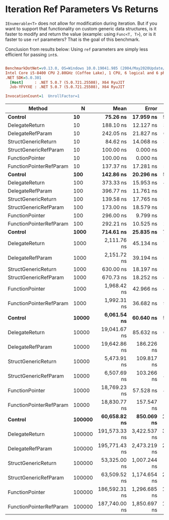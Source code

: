 ﻿# Iteration Ref Parameters Vs Returns

`IEnumerable<T>` does not allow for modification during iteration. But if you want to support
that functionality on custom generic data structures, is it faster to modify and return the
value (example: using `Func<T, T>`), or is it faster to use `ref` parameters? That is the goal
of this benchmark.

Conclusion from results below:
Using `ref` parameters are simply less efficient for passing `int`s.

``` ini

BenchmarkDotNet=v0.13.0, OS=Windows 10.0.19041.985 (2004/May2020Update/20H1)
Intel Core i5-8400 CPU 2.80GHz (Coffee Lake), 1 CPU, 6 logical and 6 physical cores
.NET SDK=5.0.301
  [Host]     : .NET 5.0.7 (5.0.721.25508), X64 RyuJIT
  Job-YFVYXE : .NET 5.0.7 (5.0.721.25508), X64 RyuJIT

InvocationCount=1  UnrollFactor=1

```
|                  Method |      N |          Mean |        Error |       StdDev |       Median |
|------------------------ |------- |--------------:|-------------:|-------------:|-------------:|
|                 **Control** |     **10** |      **75.26 ns** |    **17.959 ns** |    **52.104 ns** |     **100.0 ns** |
|          DelegateReturn |     10 |     188.10 ns |    12.127 ns |    32.579 ns |     200.0 ns |
|        DelegateRefParam |     10 |     242.05 ns |    21.827 ns |    60.118 ns |     200.0 ns |
|     StructGenericReturn |     10 |      84.62 ns |    14.068 ns |    36.314 ns |     100.0 ns |
|   StructGenericRefParam |     10 |     100.00 ns |     0.000 ns |     0.000 ns |     100.0 ns |
|         FunctionPointer |     10 |     100.00 ns |     0.000 ns |     0.000 ns |     100.0 ns |
| FunctionPointerRefParam |     10 |     137.37 ns |    17.281 ns |    50.681 ns |     100.0 ns |
|                 **Control** |    **100** |     **142.86 ns** |    **20.296 ns** |    **59.204 ns** |     **100.0 ns** |
|          DelegateReturn |    100 |     373.33 ns |    15.953 ns |    44.469 ns |     400.0 ns |
|        DelegateRefParam |    100 |     396.77 ns |    11.761 ns |    17.961 ns |     400.0 ns |
|     StructGenericReturn |    100 |     139.58 ns |    17.765 ns |    51.256 ns |     100.0 ns |
|   StructGenericRefParam |    100 |     173.00 ns |    18.579 ns |    54.781 ns |     200.0 ns |
|         FunctionPointer |    100 |     296.00 ns |     9.799 ns |    19.795 ns |     300.0 ns |
| FunctionPointerRefParam |    100 |     292.21 ns |    10.525 ns |    26.981 ns |     300.0 ns |
|                 **Control** |   **1000** |     **714.61 ns** |    **25.835 ns** |    **71.590 ns** |     **700.0 ns** |
|          DelegateReturn |   1000 |   2,111.76 ns |    45.134 ns |    72.883 ns |   2,100.0 ns |
|        DelegateRefParam |   1000 |   2,151.72 ns |    39.194 ns |    57.450 ns |   2,100.0 ns |
|     StructGenericReturn |   1000 |     630.00 ns |    18.197 ns |    50.725 ns |     600.0 ns |
|   StructGenericRefParam |   1000 |     670.73 ns |    18.252 ns |    48.401 ns |     700.0 ns |
|         FunctionPointer |   1000 |   1,968.42 ns |    42.966 ns |    47.757 ns |   2,000.0 ns |
| FunctionPointerRefParam |   1000 |   1,992.31 ns |    36.682 ns |    94.689 ns |   1,950.0 ns |
|                 **Control** |  **10000** |   **6,061.54 ns** |    **60.640 ns** |    **50.637 ns** |   **6,100.0 ns** |
|          DelegateReturn |  10000 |  19,041.67 ns |    85.632 ns |    66.856 ns |  19,000.0 ns |
|        DelegateRefParam |  10000 |  19,642.86 ns |   186.226 ns |   165.084 ns |  19,600.0 ns |
|     StructGenericReturn |  10000 |   5,473.91 ns |   109.817 ns |   138.883 ns |   5,400.0 ns |
|   StructGenericRefParam |  10000 |   6,507.69 ns |   103.266 ns |    86.232 ns |   6,500.0 ns |
|         FunctionPointer |  10000 |  18,769.23 ns |    57.528 ns |    48.038 ns |  18,800.0 ns |
| FunctionPointerRefParam |  10000 |  18,830.77 ns |   157.547 ns |   131.559 ns |  18,800.0 ns |
|                 **Control** | **100000** |  **60,658.82 ns** |   **850.069 ns** | **1,372.703 ns** |  **60,150.0 ns** |
|          DelegateReturn | 100000 | 191,573.33 ns | 3,422.537 ns | 3,201.443 ns | 191,000.0 ns |
|        DelegateRefParam | 100000 | 195,771.43 ns | 2,473.219 ns | 2,192.445 ns | 194,500.0 ns |
|     StructGenericReturn | 100000 |  53,325.00 ns | 1,007.244 ns |   786.390 ns |  53,000.0 ns |
|   StructGenericRefParam | 100000 |  63,509.52 ns | 1,174.654 ns | 2,147.921 ns |  63,500.0 ns |
|         FunctionPointer | 100000 | 186,592.31 ns | 1,296.685 ns | 1,082.791 ns | 186,100.0 ns |
| FunctionPointerRefParam | 100000 | 187,740.00 ns | 1,850.697 ns | 1,731.143 ns | 186,900.0 ns |
